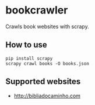 # bookcrawler
Crawls book websites with scrapy.

## How to use
```
pip install scrapy
scrapy crawl books -O books.json
```

## Supported websites
- http://bibliadocaminho.com
